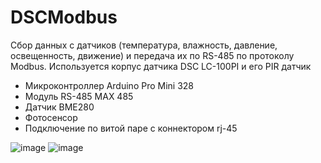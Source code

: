 # DSCModbus

Сбор данных с датчиков (температура, влажность, давление, освещенность, движение) и передача их по RS-485 по протоколу Modbus.
Используется корпус датчика DSC LC-100PI и его PIR датчик

- Микроконтроллер Arduino Pro Mini 328
- Модуль RS-485 MAX 485
- Датчик BME280
- Фотосенсор
- Подключение по витой паре с коннектором rj-45

![image](https://user-images.githubusercontent.com/38132768/182612296-731e17cc-2633-4b9c-9fd4-320056228925.png)
![image](https://user-images.githubusercontent.com/38132768/182612804-547187d1-e8f1-41ec-b546-5dbae627267b.png)
